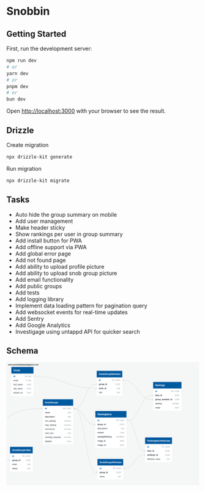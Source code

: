 # Snobbin

## Getting Started

First, run the development server:

```bash
npm run dev
# or
yarn dev
# or
pnpm dev
# or
bun dev
```

Open [http://localhost:3000](http://localhost:3000) with your browser to see the result.

## Drizzle

Create migration

```bash
npx drizzle-kit generate
```

Run migration

```bash
npx drizzle-kit migrate
```

## Tasks

- Auto hide the group summary on mobile
- Add user management
- Make header sticky
- Show rankings per user in group summary
- Add install button for PWA
- Add offline support via PWA
- Add global error page
- Add not found page
- Add ability to upload profile picture
- Add ability to upload snob group picture
- Add email functionality
- Add public groups
- Add tests
- Add logging library
- Implement data loading pattern for pagination query
- Add websocket events for real-time updates
- Add Sentry
- Add Google Analytics
- Investigage using untappd API for quicker search

## Schema

![DB Schema](/docs/QuickDBD-export.png)
